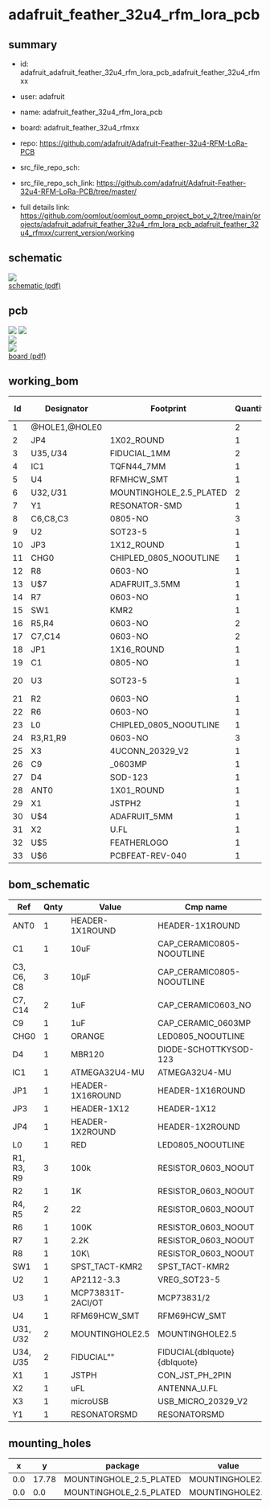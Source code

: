 # adafruit_feather_32u4_rfm_lora_pcb
 
## summary 
* id: adafruit_adafruit_feather_32u4_rfm_lora_pcb_adafruit_feather_32u4_rfmxx
* user: adafruit
* name: adafruit_feather_32u4_rfm_lora_pcb
* board: adafruit_feather_32u4_rfmxx
* repo: https://github.com/adafruit/Adafruit-Feather-32u4-RFM-LoRa-PCB



* src_file_repo_sch: 
* src_file_repo_sch_link: https://github.com/adafruit/Adafruit-Feather-32u4-RFM-LoRa-PCB/tree/master/
* full details link: https://github.com/oomlout/oomlout_oomp_project_bot_v_2/tree/main/projects/adafruit_adafruit_feather_32u4_rfm_lora_pcb_adafruit_feather_32u4_rfmxx/current_version/working  

## schematic  
![](working_schematic_600.png)  
[schematic (pdf)](working_schematic.pdf)  

## pcb  
![](working_3d_600.png) 
![](working_3d_front_600.png)  
![](working_3d_back_600.png)  
![](working_600.png)  
[board (pdf)](working.pdf)  

## working_bom
| Id | Designator | Footprint | Quantity | Designation | Supplier and ref |  | None | 
| --- | --- | --- | --- | --- | --- | --- | --- | 
| 1 | @HOLE1,@HOLE0 |  | 2 |  |  |  | [''] | 
| 2 | JP4 | 1X02_ROUND | 1 |  |  |  | [''] | 
| 3 | U$35,U$34 | FIDUCIAL_1MM | 2 | FIDUCIAL" |  |  | [''] | 
| 4 | IC1 | TQFN44_7MM | 1 | ATMEGA32U4-MU |  |  | [''] | 
| 5 | U4 | RFMHCW_SMT | 1 |  |  |  | [''] | 
| 6 | U$32,U$31 | MOUNTINGHOLE_2.5_PLATED | 2 | MOUNTINGHOLE2.5 |  |  | [''] | 
| 7 | Y1 | RESONATOR-SMD | 1 | 8MHz |  |  | [''] | 
| 8 | C6,C8,C3 | 0805-NO | 3 | 10µF |  |  | [''] | 
| 9 | U2 | SOT23-5 | 1 | AP2112-3.3 |  |  | [''] | 
| 10 | JP3 | 1X12_ROUND | 1 |  |  |  | [''] | 
| 11 | CHG0 | CHIPLED_0805_NOOUTLINE | 1 | ORANGE |  |  | [''] | 
| 12 | R8 | 0603-NO | 1 | 10K\ |  |  | [''] | 
| 13 | U$7 | ADAFRUIT_3.5MM | 1 |  |  |  | [''] | 
| 14 | R7 | 0603-NO | 1 | 2.2K |  |  | [''] | 
| 15 | SW1 | KMR2 | 1 | SPST_TACT-KMR2 |  |  | [''] | 
| 16 | R5,R4 | 0603-NO | 2 | 22 |  |  | [''] | 
| 17 | C7,C14 | 0603-NO | 2 | 1uF |  |  | [''] | 
| 18 | JP1 | 1X16_ROUND | 1 |  |  |  | [''] | 
| 19 | C1 | 0805-NO | 1 | 10uF |  |  | [''] | 
| 20 | U3 | SOT23-5 | 1 | MCP73831T-2ACI/OT |  |  | [''] | 
| 21 | R2 | 0603-NO | 1 | 1K |  |  | [''] | 
| 22 | R6 | 0603-NO | 1 | 100K |  |  | [''] | 
| 23 | L0 | CHIPLED_0805_NOOUTLINE | 1 | RED |  |  | [''] | 
| 24 | R3,R1,R9 | 0603-NO | 3 | 100k |  |  | [''] | 
| 25 | X3 | 4UCONN_20329_V2 | 1 | microUSB |  |  | [''] | 
| 26 | C9 | _0603MP | 1 | 1uF |  |  | [''] | 
| 27 | D4 | SOD-123 | 1 | MBR120 |  |  | [''] | 
| 28 | ANT0 | 1X01_ROUND | 1 |  |  |  | [''] | 
| 29 | X1 | JSTPH2 | 1 | JSTPH |  |  | [''] | 
| 30 | U$4 | ADAFRUIT_5MM | 1 |  |  |  | [''] | 
| 31 | X2 | U.FL | 1 | uFL |  |  | [''] | 
| 32 | U$5 | FEATHERLOGO | 1 |  |  |  | [''] | 
| 33 | U$6 | PCBFEAT-REV-040 | 1 |  |  |  | [''] | 


## bom_schematic
| Ref | Qnty | Value | Cmp name | Footprint | Description | Vendor | DNP | 
| --- | --- | --- | --- | --- | --- | --- | --- | 
| ANT0 | 1 | HEADER-1X1ROUND | HEADER-1X1ROUND | working:1X01_ROUND |  |  |  | 
| C1 | 1 | 10uF | CAP_CERAMIC0805-NOOUTLINE | working:0805-NO |  |  |  | 
| C3, C6, C8 | 3 | 10µF | CAP_CERAMIC0805-NOOUTLINE | working:0805-NO |  |  |  | 
| C7, C14 | 2 | 1uF | CAP_CERAMIC0603_NO | working:0603-NO |  |  |  | 
| C9 | 1 | 1uF | CAP_CERAMIC_0603MP | working:_0603MP |  |  |  | 
| CHG0 | 1 | ORANGE | LED0805_NOOUTLINE | working:CHIPLED_0805_NOOUTLINE |  |  |  | 
| D4 | 1 | MBR120 | DIODE-SCHOTTKYSOD-123 | working:SOD-123 |  |  |  | 
| IC1 | 1 | ATMEGA32U4-MU | ATMEGA32U4-MU | working:TQFN44_7MM |  |  |  | 
| JP1 | 1 | HEADER-1X16ROUND | HEADER-1X16ROUND | working:1X16_ROUND |  |  |  | 
| JP3 | 1 | HEADER-1X12 | HEADER-1X12 | working:1X12_ROUND |  |  |  | 
| JP4 | 1 | HEADER-1X2ROUND | HEADER-1X2ROUND | working:1X02_ROUND |  |  |  | 
| L0 | 1 | RED | LED0805_NOOUTLINE | working:CHIPLED_0805_NOOUTLINE |  |  |  | 
| R1, R3, R9 | 3 | 100k | RESISTOR_0603_NOOUT | working:0603-NO |  |  |  | 
| R2 | 1 | 1K | RESISTOR_0603_NOOUT | working:0603-NO |  |  |  | 
| R4, R5 | 2 | 22 | RESISTOR_0603_NOOUT | working:0603-NO |  |  |  | 
| R6 | 1 | 100K | RESISTOR_0603_NOOUT | working:0603-NO |  |  |  | 
| R7 | 1 | 2.2K | RESISTOR_0603_NOOUT | working:0603-NO |  |  |  | 
| R8 | 1 | 10K\ | RESISTOR_0603_NOOUT | working:0603-NO |  |  |  | 
| SW1 | 1 | SPST_TACT-KMR2 | SPST_TACT-KMR2 | working:KMR2 |  |  |  | 
| U2 | 1 | AP2112-3.3 | VREG_SOT23-5 | working:SOT23-5 |  |  |  | 
| U3 | 1 | MCP73831T-2ACI/OT | MCP73831/2 | working:SOT23-5 |  |  |  | 
| U4 | 1 | RFM69HCW_SMT | RFM69HCW_SMT | working:RFMHCW_SMT |  |  |  | 
| U$31, U$32 | 2 | MOUNTINGHOLE2.5 | MOUNTINGHOLE2.5 | working:MOUNTINGHOLE_2.5_PLATED |  |  |  | 
| U$34, U$35 | 2 | FIDUCIAL"" | FIDUCIAL{dblquote}{dblquote} | working:FIDUCIAL_1MM |  |  |  | 
| X1 | 1 | JSTPH | CON_JST_PH_2PIN | working:JSTPH2 |  |  |  | 
| X2 | 1 | uFL | ANTENNA_U.FL | working:U.FL |  |  |  | 
| X3 | 1 | microUSB | USB_MICRO_20329_V2 | working:4UCONN_20329_V2 |  |  |  | 
| Y1 | 1 | RESONATORSMD | RESONATORSMD | working:RESONATOR-SMD |  |  |  | 


## mounting_holes
| x | y | package | value | ref | size | 
| --- | --- | --- | --- | --- | --- | 
| 0.0 | 17.78 | MOUNTINGHOLE_2.5_PLATED | MOUNTINGHOLE2.5 | U$31 | m3 | 
| 0.0 | 0.0 | MOUNTINGHOLE_2.5_PLATED | MOUNTINGHOLE2.5 | U$32 | m3 | 


